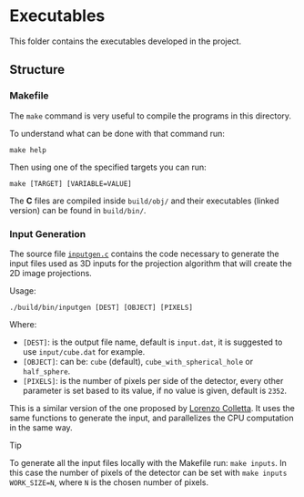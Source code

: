 # Executables

This folder contains the executables developed in the project.

## Structure

### Makefile

The `make` command is very useful to compile the programs in this directory.

To understand what can be done with that command run:

```shell
make help
```

Then using one of the specified targets you can run:

```shell
make [TARGET] [VARIABLE=VALUE]
```

The **C** files are compiled inside `build/obj/` and their executables (linked version) can be found in `build/bin/`.

### Input Generation

The source file [`inputgen.c`](inputgen.c) contains the code necessary to generate the input files used as 3D inputs for the
projection algorithm that will create the 2D image projections.

Usage:

```shell
./build/bin/inputgen [DEST] [OBJECT] [PIXELS]
```

Where:
- `[DEST]`: is the output file name, default is `input.dat`, it is suggested to use `input/cube.dat` for example.
- `[OBJECT]`: can be: `cube` (default), `cube_with_spherical_hole` or `half_sphere`.
- `[PIXELS]`: is the number of pixels per side of the detector, every other parameter is set based to its value, if no value is
  given, default is `2352`.

This is a similar version of the one proposed by [Lorenzo Colletta](https://github.com/mmarzolla/3D-CT-projection-openmp.git).
It uses the same functions to generate the input, and parallelizes the CPU computation in the same way.

> [!TIP]
> To generate all the input files locally with the Makefile run: `make inputs`.
> In this case the number of pixels of the detector can be set with `make inputs WORK_SIZE=N`, where `N` is the chosen number of
> pixels.
